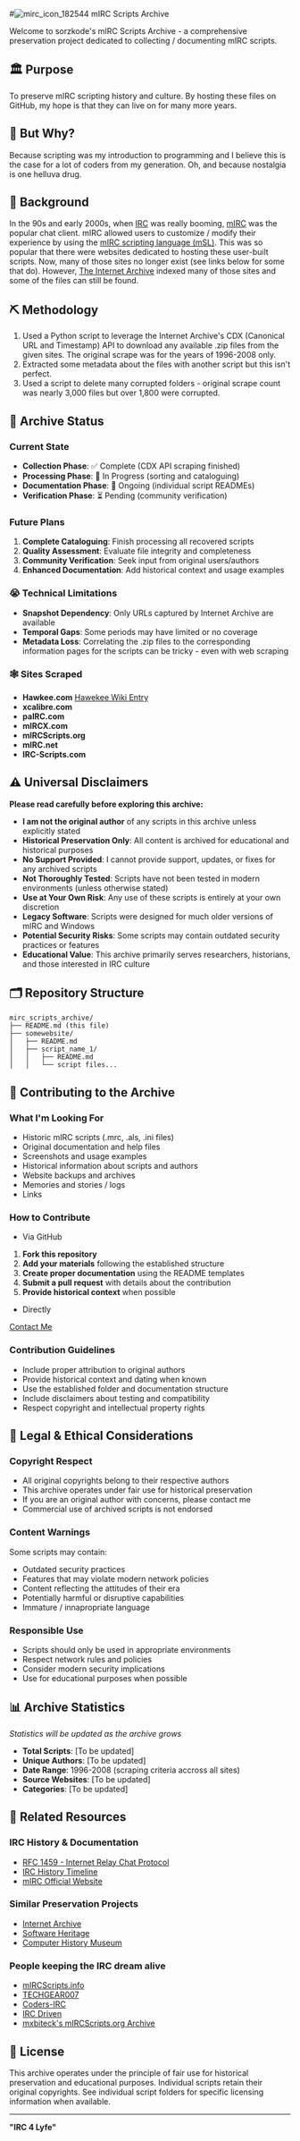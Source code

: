 #![mirc_icon_182544](https://github.com/user-attachments/assets/54e0774e-7aa1-4d92-bd16-a48d08860285)
 mIRC Scripts Archive

Welcome to sorzkode's mIRC Scripts Archive - a comprehensive preservation project dedicated to collecting / documenting mIRC scripts.

## 🏛️ Purpose

To preserve mIRC scripting history and culture. By hosting these files on GitHub, my hope is that they can live on for many more years.

## 🤔 But Why?

Because scripting was my introduction to programming and I believe this is the case for a lot of coders from my generation. Oh, and because nostalgia is one helluva drug.

## 📰 Background

In the 90s and early 2000s, when [IRC](https://en.wikipedia.org/wiki/Wikipedia:IRC) was really booming, [mIRC](https://en.wikipedia.org/wiki/MIRC) was the popular chat client. mIRC allowed users to customize / modify their experience by using the [mIRC scripting language (mSL)](https://en.wikipedia.org/wiki/MIRC_scripting_language). This was so popular that there were websites dedicated to hosting these user-built scripts. Now, many of those sites no longer exist (see links below for some that do). However, [The Internet Archive](https://archive.org) indexed many of those sites and some of the files can still be found.

## ⛏️ Methodology

1. Used a Python script to leverage the Internet Archive's CDX (Canonical URL and Timestamp) API to download any available .zip files from the given sites. The original scrape was for the years of 1996-2008 only.  
2. Extracted some metadata about the files with another script but this isn't perfect.  
3. Used a script to delete many corrupted folders - original scrape count was nearly 3,000 files but over 1,800 were corrupted.

## 📝 Archive Status

### Current State

- **Collection Phase**: ✅ Complete (CDX API scraping finished)
- **Processing Phase**: 🔄 In Progress (sorting and cataloguing)
- **Documentation Phase**: 📝 Ongoing (individual script READMEs)
- **Verification Phase**: ⏳ Pending (community verification)

### Future Plans

1. **Complete Cataloguing**: Finish processing all recovered scripts
2. **Quality Assessment**: Evaluate file integrity and completeness
3. **Community Verification**: Seek input from original users/authors
4. **Enhanced Documentation**: Add historical context and usage examples

### 😭 Technical Limitations

- **Snapshot Dependency**: Only URLs captured by Internet Archive are available
- **Temporal Gaps**: Some periods may have limited or no coverage
- **Metadata Loss**: Correlating the .zip files to the corresponding information pages for the scripts can be tricky - even with web scraping

### 🕸️ Sites Scraped

- **Hawkee.com** [Hawekee Wiki Entry](https://sorzkode.com/wiki/index.php?title=Hawkee.com)
- **xcalibre.com**
- **paIRC.com**
- **mIRCX.com**
- **mIRCScripts.org**
- **mIRC.net**
- **IRC-Scripts.com**

## ⚠️ Universal Disclaimers

**Please read carefully before exploring this archive:**

- **I am not the original author** of any scripts in this archive unless explicitly stated
- **Historical Preservation Only**: All content is archived for educational and historical purposes
- **No Support Provided**: I cannot provide support, updates, or fixes for any archived scripts
- **Not Thoroughly Tested**: Scripts have not been tested in modern environments (unless otherwise stated)
- **Use at Your Own Risk**: Any use of these scripts is entirely at your own discretion
- **Legacy Software**: Scripts were designed for much older versions of mIRC and Windows
- **Potential Security Risks**: Some scripts may contain outdated security practices or features
- **Educational Value**: This archive primarily serves researchers, historians, and those interested in IRC culture

## 🗂️ Repository Structure

```
mirc_scripts_archive/
├── README.md (this file)
├── somewebsite/
│   ├── README.md
│   ├── script_name_1/
│   │   ├── README.md
│   │   └── script files...
```

## 🤝 Contributing to the Archive

### What I'm Looking For

- Historic mIRC scripts (.mrc, .als, .ini files)
- Original documentation and help files
- Screenshots and usage examples
- Historical information about scripts and authors
- Website backups and archives
- Memories and stories / logs
- Links

### How to Contribute

- Via GitHub  

1. **Fork this repository**
2. **Add your materials** following the established structure
3. **Create proper documentation** using the README templates
4. **Submit a pull request** with details about the contribution
5. **Provide historical context** when possible

- Directly  

[Contact Me](https://sorzkode.com/contact)

### Contribution Guidelines

- Include proper attribution to original authors
- Provide historical context and dating when known
- Use the established folder and documentation structure
- Include disclaimers about testing and compatibility
- Respect copyright and intellectual property rights

## 🔐 Legal & Ethical Considerations

### Copyright Respect

- All original copyrights belong to their respective authors
- This archive operates under fair use for historical preservation
- If you are an original author with concerns, please contact me
- Commercial use of archived scripts is not endorsed

### Content Warnings

Some scripts may contain:

- Outdated security practices
- Features that may violate modern network policies
- Content reflecting the attitudes of their era
- Potentially harmful or disruptive capabilities
- Immature / innapropriate language

### Responsible Use

- Scripts should only be used in appropriate environments
- Respect network rules and policies
- Consider modern security implications
- Use for educational purposes when possible

## 📊 Archive Statistics

*Statistics will be updated as the archive grows*

- **Total Scripts**: [To be updated]
- **Unique Authors**: [To be updated]  
- **Date Range**: 1996-2008 (scraping criteria accross all sites)
- **Source Websites**: [To be updated]
- **Categories**: [To be updated]

## 🔗 Related Resources

### IRC History & Documentation

- [RFC 1459 - Internet Relay Chat Protocol](https://tools.ietf.org/rfc/rfc1459.txt)
- [IRC History Timeline](https://www.irchelp.org/irchelp/misc/history.html)
- [mIRC Official Website](https://www.mirc.com/)

### Similar Preservation Projects

- [Internet Archive](https://archive.org/)
- [Software Heritage](https://www.softwareheritage.org/)
- [Computer History Museum](https://computerhistory.org/)

### People keeping the IRC dream alive

- [mIRCScripts.info](https://mircscripts.info/)
- [TECHGEAR007](https://www.tg007.net/)
- [Coders-IRC](https://www.coders-irc.net/)
- [IRC Driven](https://www.ircdriven.com/)
- [mxbiteck's mIRCScripts.org Archive](https://github.com/mxbiteck/irc-addons-scripts)

## 📜 License

This archive operates under the principle of fair use for historical preservation and educational purposes. Individual scripts retain their original copyrights. See individual script folders for specific licensing information when available.

---

**"IRC 4 Lyfe"**
